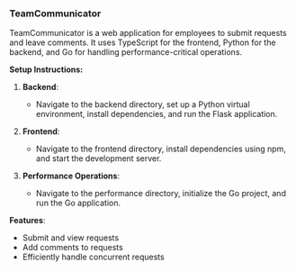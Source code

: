 ### TeamCommunicator

TeamCommunicator is a web application for employees to submit requests and leave comments. It uses TypeScript for the frontend, Python for the backend, and Go for handling performance-critical operations.

**Setup Instructions:**

1. **Backend**:
   - Navigate to the backend directory, set up a Python virtual environment, install dependencies, and run the Flask application.

2. **Frontend**:
   - Navigate to the frontend directory, install dependencies using npm, and start the development server.

3. **Performance Operations**:
   - Navigate to the performance directory, initialize the Go project, and run the Go application.

**Features**:

- Submit and view requests
- Add comments to requests
- Efficiently handle concurrent requests
